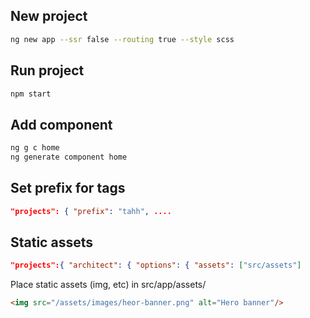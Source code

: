 ## New project

``` bash
ng new app --ssr false --routing true --style scss
```

## Run project

```bash
npm start
```

## Add component
```bash
ng g c home
ng generate component home
```
## Set prefix for tags

```angular.json
"projects": { "prefix": "tahh", ....
```

## Static assets
```angular.json
"projects":{ "architect": { "options": { "assets": ["src/assets"]
```
Place static assets (img, etc) in src/app/assets/
```html
<img src="/assets/images/heor-banner.png" alt="Hero banner"/>
```

```src/app/assets/
```
